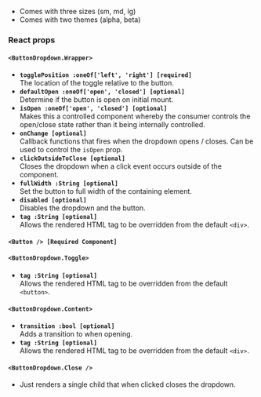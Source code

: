 * Comes with three sizes (sm, md, lg)
* Comes with two themes (alpha, beta)

### React props

#### `<ButtonDropdown.Wrapper>`
* **`togglePosition :oneOf['left', 'right'] [required]`**  
The location of the toggle relative to the button.
* **`defaultOpen :oneOf['open', 'closed'] [optional]`**  
Determine if the button is open on initial mount.
* **`isOpen :oneOf['open', 'closed'] [optional]`**  
Makes this a controlled component whereby the consumer controls the open/close state rather than it being internally controlled.
* **`onChange [optional]`**  
Callback functions that fires when the dropdown opens / closes.  Can be used to control the `isOpen` prop.
* **`clickOutsideToClose [optional]`**  
Closes the dropdown when a click event occurs outside of the component.
* **`fullWidth :String [optional]`**  
Set the button to full width of the containing element.
* **`disabled [optional]`**  
Disables the dropdown and the button.
* **`tag :String [optional]`**  
Allows the rendered HTML tag to be overridden from the default `<div>`.

#### `<Button /> [Required Component]`

#### `<ButtonDropdown.Toggle>`
* **`tag :String [optional]`**  
Allows the rendered HTML tag to be overridden from the default `<button>`.

#### `<ButtonDropdown.Content>`
* **`transition :bool [optional]`**  
Adds a transition to when opening.
* **`tag :String [optional]`**  
Allows the rendered HTML tag to be overridden from the default `<div>`.

#### `<ButtonDropdown.Close />`
* Just renders a single child that when clicked closes the dropdown.
